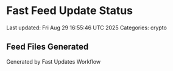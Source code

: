 # Fast Feed Update Status
Last updated: Fri Aug 29 16:55:46 UTC 2025
Categories: crypto

## Feed Files Generated

Generated by Fast Updates Workflow
